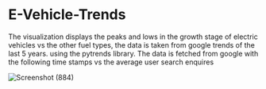 # E-Vehicle-Trends
The visualization displays the peaks and lows in the growth stage of electric vehicles vs the other fuel types, the data is taken from google trends of the last 5 years.
using the pytrends library. The data is fetched from google with the following time stamps vs the average user search enquires 

![Screenshot (884)](https://user-images.githubusercontent.com/46881796/104302918-64345400-54ef-11eb-97bf-e1419e20e89e.png)
